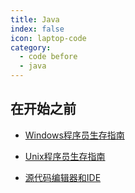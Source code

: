 ```yaml
---
title: Java
index: false
icon: laptop-code
category:
  - code before
  - java
---
```


## 在开始之前

- [Windows程序员生存指南](windows.md)

- [Unix程序员生存指南](unix.md)

- [源代码编辑器和IDE](ide.md)


